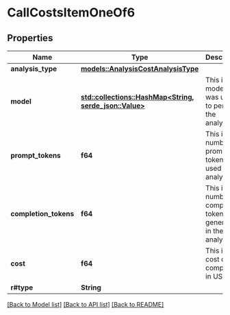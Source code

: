 # CallCostsItemOneOf6

## Properties

Name | Type | Description | Notes
------------ | ------------- | ------------- | -------------
**analysis_type** | [**models::AnalysisCostAnalysisType**](AnalysisCostAnalysisType.md) |  | 
**model** | [**std::collections::HashMap<String, serde_json::Value>**](serde_json::Value.md) | This is the model that was used to perform the analysis. | 
**prompt_tokens** | **f64** | This is the number of prompt tokens used in the analysis. | 
**completion_tokens** | **f64** | This is the number of completion tokens generated in the analysis. | 
**cost** | **f64** | This is the cost of the component in USD. | 
**r#type** | **String** |  | 

[[Back to Model list]](../README.md#documentation-for-models) [[Back to API list]](../README.md#documentation-for-api-endpoints) [[Back to README]](../README.md)


